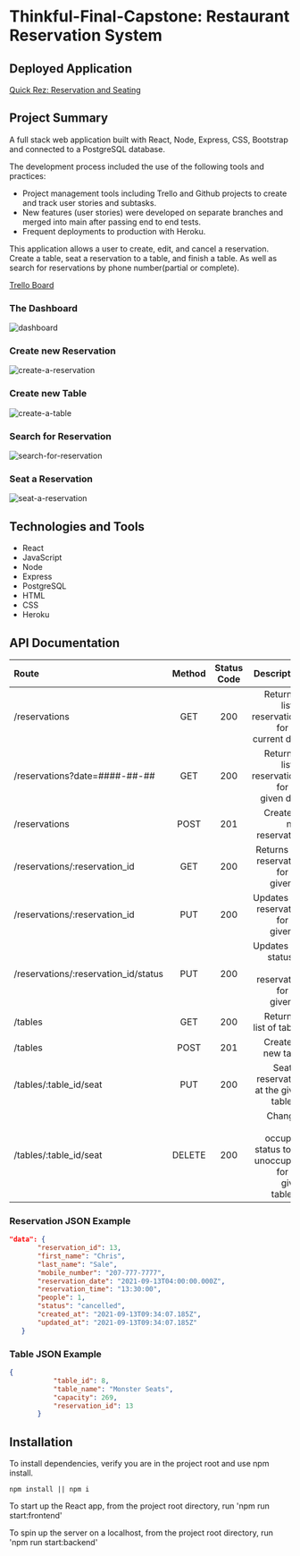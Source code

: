 # Thinkful-Final-Capstone: Restaurant Reservation System

## Deployed Application
[Quick Rez: Reservation and Seating](https://mg-final-cap-client.herokuapp.com/)



## Project Summary
A full stack web application built with React, Node, Express, CSS, Bootstrap and connected to a PostgreSQL database.

The development process included the use of the following tools and practices:
* Project management tools including Trello and Github projects to create and track user stories and subtasks.
* New features (user stories) were developed on separate branches and merged into main after passing end to end tests.
* Frequent deployments to production with Heroku.

This application allows a user to create, edit, and cancel a reservation. Create a table, seat a reservation to a table, and finish a table. As well as search for reservations by phone number(partial or complete). 

[Trello Board](https://trello.com/b/z4kS34b7/restaurant-reservation-capstone) 

### The Dashboard
![dashboard](https://user-images.githubusercontent.com/71313420/153055345-d8f364e7-763f-499a-b6d3-33876ab47ca9.png)
### Create new Reservation
![create-a-reservation](https://user-images.githubusercontent.com/71313420/153055037-c86bf0ba-fb18-41a9-ae16-97d41f9b4a92.png)
### Create new Table
![create-a-table](https://user-images.githubusercontent.com/71313420/153055086-b7c7c8dd-c199-4a82-8576-926e83038535.png)
### Search for Reservation
![search-for-reservation](https://user-images.githubusercontent.com/71313420/153055136-9958b7f4-05de-4709-927d-78ff552ed9f2.png)
### Seat a Reservation
![seat-a-reservation](https://user-images.githubusercontent.com/71313420/153055169-5b22a6b4-c1ba-4df3-9047-9e649e7f7f75.png)


## Technologies and Tools
* React
* JavaScript
* Node
* Express
* PostgreSQL
* HTML
* CSS
* Heroku

## API Documentation

| Route       | Method      | Status Code | Description   |
| :---        |    :----:   |     :----:   |        ---:  |
| /reservations      | GET   | 200  | Returns a list of reservations for the current date |
| /reservations?date=####-##-##      | GET |  200    | Returns a list of reservations for the given date |
| /reservations      | POST  | 201    | Creates a new reservation |
| /reservations/:reservation_id      | GET  | 200     | Returns the reservation for the given ID |
| /reservations/:reservation_id      | PUT  | 200     | Updates the reservation for the given ID |
| /reservations/:reservation_id/status      | PUT  | 200     | Updates the status of the reservation for the given ID |
| /tables   | GET  | 200      | Returns a list of tables     |
| /tables   | POST  | 201      | Creates a new table     |
| /tables/:table_id/seat   | PUT | 200      | Seats a reservation at the given table_id     |
| /tables/:table_id/seat   | DELETE  | 200      | Changes the occupied status to be unoccupied for the given table_id     |


 ### Reservation JSON Example
 ```json
"data": {
        "reservation_id": 13,
        "first_name": "Chris",
        "last_name": "Sale",
        "mobile_number": "207-777-7777",
        "reservation_date": "2021-09-13T04:00:00.000Z",
        "reservation_time": "13:30:00",
        "people": 1,
        "status": "cancelled",
        "created_at": "2021-09-13T09:34:07.185Z",
        "updated_at": "2021-09-13T09:34:07.185Z"
    }
```

### Table JSON Example
 ```json
{
            "table_id": 8,
            "table_name": "Monster Seats",
            "capacity": 269,
            "reservation_id": 13
        }
```
## Installation
To install dependencies, verify you are in the project root and use npm install.
```
npm install || npm i
```

To start up the React app, from the project root directory, run 'npm run start:frontend'

To spin up the server on a localhost, from the project root directory, run 'npm run start:backend'








